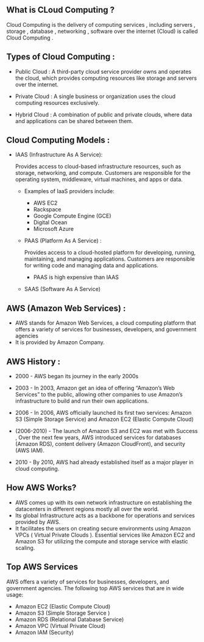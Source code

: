 ## What is CLoud Computing ?
  Cloud Computing is the delivery of computing services , including servers , storage , database , networking , software over the internet (Cloud) is called Cloud Computing .
   ## Types of Cloud Computing :
   * Public Cloud : A third-party cloud service provider owns and operates the cloud, which provides computing resources like storage and servers over the internet.
   
   * Private Cloud : A single business or organization uses the cloud computing resources exclusively.
   
   * Hybrid Cloud : A combination of public and private clouds, where data and applications can be shared between them. 

   ##  Cloud Computing Models :

 * IAAS (Infrastructure As A Service):  

    Provides access to cloud-based infrastructure resources, such as storage, networking, and compute. Customers are responsible for the operating system, middleware, virtual machines, and apps or data. 
 
   * Examples of IaaS providers include: 
        *  AWS EC2 
        * Rackspace 
        * Google Compute Engine (GCE) 
        * Digital Ocean 
        * Microsoft Azure 
   * PAAS (Platform As A Service) :

     Provides access to a cloud-hosted platform for developing, running, maintaining, and managing applications. Customers are responsible for writing code and managing data and applications.

        -  PAAS is high expensive than IAAS 

   * SAAS (Software As A Service)
















## AWS (Amazon Web Services) :

* AWS stands for Amazon Web Services, a cloud computing platform that offers a variety of services for businesses, developers, and government agencies
* It is provided by Amazon Company.

## AWS History :
* 2000  - AWS began its journey in the early 2000s 

* 2003 - In 2003, Amazon get an idea of offering “Amazon’s Web Services” to the public, allowing other companies to use Amazon’s infrastructure to build and run their own applications. 

* 2006 - In 2006, AWS officially launched its first two services: Amazon S3 (Simple Storage Service)  and Amazon EC2 (Elastic Compute Cloud)

* (2006-2010) - The launch of Amazon S3 and EC2 was met with Success , Over the next few years, AWS introduced services for databases (Amazon RDS), content delivery (Amazon CloudFront), and security (AWS IAM).

* 2010 - By 2010, AWS had already established itself as a major player in cloud computing.

 ## How AWS Works?
 * AWS comes up with its own network infrastructure on establishing the datacenters in different regions mostly all over the world. 
 * Its global Infrastructure acts as a backbone for operations and services provided by AWS.
 * It facilitates the users on creating secure environments using Amazon VPCs ( Virtual Private Clouds ). Essential services like Amazon EC2 and Amazon S3 for utilizing the compute and storage service with elastic scaling.

 ## Top AWS Services
 AWS  offers a variety of services for businesses, developers, and government agencies. The following top AWS services that are in wide usage:
* Amazon EC2 (Elastic Compute Cloud)
* Amazon S3 (Simple Storage Service )
* Amazon RDS (Relational Database Service)
* Amazon VPC (Virtual Private Cloud)
* Amazon IAM (Security)

